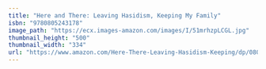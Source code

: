 ```yaml
---
title: "Here and There: Leaving Hasidism, Keeping My Family"
isbn: "9780805243178"
image_path: "https://ecx.images-amazon.com/images/I/51mrhzpLCGL.jpg"
thumbnail_height: "500"
thumbnail_width: "334"
url: "https://www.amazon.com/Here-There-Leaving-Hasidism-Keeping/dp/0805243178"
---
```


